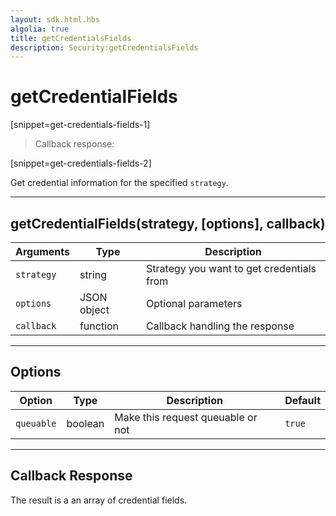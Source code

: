 ```yaml
---
layout: sdk.html.hbs
algolia: true
title: getCredentialsFields
description: Security:getCredentialsFields
---
```

  

# getCredentialFields

[snippet=get-credentials-fields-1]
> Callback response:

[snippet=get-credentials-fields-2]

Get credential information for the specified `strategy`.

---

## getCredentialFields(strategy, [options], callback)

| Arguments | Type | Description
|-----------|------|------------
| `strategy` | string | Strategy you want to get credentials from
| `options` | JSON object | Optional parameters
| `callback`| function | Callback handling the response

---

## Options

| Option | Type | Description | Default
|--------|------|-------------|---------
| `queuable` | boolean | Make this request queuable or not  | `true`

---

## Callback Response

The result is a an array of credential fields.
